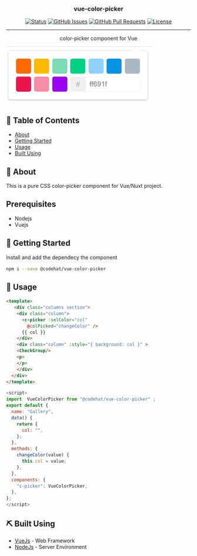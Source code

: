 
<h3 align="center">vue-color-picker</h3>

<div align="center">

[![Status](https://img.shields.io/badge/status-active-success.svg)]()
[![GitHub Issues](https://img.shields.io/github/issues/kylelobo/The-Documentation-Compendium.svg)](https://github.com/kylelobo/The-Documentation-Compendium/issues)
[![GitHub Pull Requests](https://img.shields.io/github/issues-pr/kylelobo/The-Documentation-Compendium.svg)](https://github.com/kylelobo/The-Documentation-Compendium/pulls)
[![License](https://img.shields.io/badge/license-MIT-blue.svg)](/LICENSE)

</div>

---

<p align="center"> color-picker component for Vue
    <br>
</p>
<img src="./picker.png"/>

## 📝 Table of Contents

- [About](#about)
- [Getting Started](#getting_started)
- [Usage](#usage)
- [Built Using](#built_using)


## 🧐 About <a name = "about"></a>

This is a pure CSS color-picker component for Vue/Nuxt project.

## Prerequisites

- Nodejs
- Vuejs
  
## 🏁 Getting Started <a name = "getting_started"></a>

Install and add the dependecy the component

```bash
npm i --save @codehat/vue-color-picker
```

## 🎈 Usage <a name="usage"></a>

```html
<template>
   <div class="columns section">
    <div class="column">
      <c-picker :selColor="col"
        @colPicked="changeColor" /> 
      {{ col }}
    </div>
    <div class="column" :style="{ background: col }" >
    <CheckGroup/>
    <p>  
    </p>
    </div>
  </div>
</template>
```

```javascript
<script> 
import  VueColorPicker from "@codehat/vue-color-picker" ; 
export default {
  name: "Gallery",
  data() {
    return {
      col: "",      
    };
  },
  methods: {
    changeColor(value) {
      this.col = value;
    },    
  },
  components: {
    "c-picker": VueColorPicker,  
  },
};
</script>
```

## ⛏️ Built Using <a name = "built_using"></a>

- [VueJs](https://vuejs.org/) - Web Framework
- [NodeJs](https://nodejs.org/en/) - Server Environment
